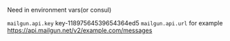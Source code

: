 Need in environment vars(or consul)

`mailgun.api.key` key-11897564539654364ed5
`mailgun.api.url` for example https://api.mailgun.net/v2/example.com/messages